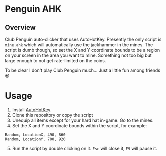 # Penguin AHK

## Overview

Club Penguin auto-clicker that uses AutoHotKey. Presently the only script is `mine.ahk` which will automatically use the jackhammer in the mines. The script is dumb though, so set the X and Y coordinate bounds to be a region on your screen in the area you want to mine. Something not too big but large enough to not get rate-limited on the coins.

To be clear I don't play Club Penguin much... Just a little fun among friends 😎

# Usage

1. Install [AutoHotKey](https://www.autohotkey.com/)
2. Clone this repository or copy the script
3. Unequip all items except for your hard hat in-game. Go to the mines.
4. Set the X and Y coordinate bounds within the script, for example:

```
Random, LocationX, 490, 860
Random, LocationY, 700, 920
```

5. Run the script by double clicking on it. `Esc` will close it, `F9` will pause it.